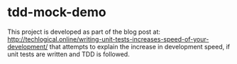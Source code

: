# tdd-mock-demo

This project is developed as part of the blog post at: http://techlogical.online/writing-unit-tests-increases-speed-of-your-development/ that attempts to explain the increase in development speed, if unit tests are written and TDD is followed.
